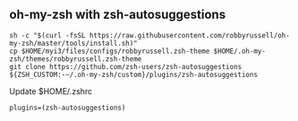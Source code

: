 ## oh-my-zsh with zsh-autosuggestions

```
sh -c "$(curl -fsSL https://raw.githubusercontent.com/robbyrussell/oh-my-zsh/master/tools/install.sh)"
cp $HOME/myi3/files/configs/robbyrussell.zsh-theme $HOME/.oh-my-zsh/themes/robbyrussell.zsh-theme
git clone https://github.com/zsh-users/zsh-autosuggestions ${ZSH_CUSTOM:-~/.oh-my-zsh/custom}/plugins/zsh-autosuggestions
```
Update $HOME/.zshrc
```
plugins=(zsh-autosuggestions)
```
